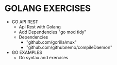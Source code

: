 
# GOLANG EXERCISES

* GO API REST
  - Api Rest with Golang 
  - Add Dependencies "go mod tidy"
  - Dependencies 
    - "github.com/gorilla/mux"
    - "github.com/githubnemo/compileDaemon"
* GO EXAMPLES
  - Go syntax and exercises
 

 
